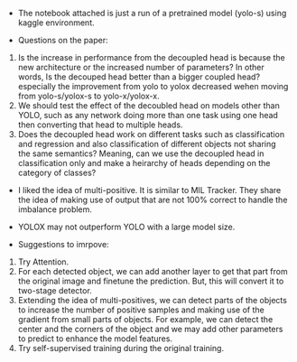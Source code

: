 * The notebook attached is just a run of a pretrained model (yolo-s) using kaggle environment.

* Questions on the paper:

1. Is the increase in performance from the decoupled head is because the new architecture or the increased number of parameters? In other words, Is the decouped head better than a bigger coupled head? especially the improvement from yolo to yolox decreased wehen moving from yolo-s/yolox-s to yolo-x/yolox-x.
2. We should test the effect of the decoubled head on models other than YOLO, such as any network doing more than one task using one head then converting that head to multiple heads.
3. Does the decoupled head work on different tasks such as classification and regression and also classification of different objects not sharing the same semantics? Meaning, can we use the decoupled head in classification only and make a heirarchy of heads depending on the category of classes?


* I liked the idea of multi-positive. It is similar to MIL Tracker. They share the idea of making use of output that are not 100% correct to handle the imbalance problem. 

* YOLOX may not outperform YOLO with a large model size.

* Suggestions to imrpove:
1. Try Attention.
2. For each detected object, we can add another layer to get that part from the original image and finetune the prediction. But, this will convert it to two-stage detector.
3. Extending the idea of multi-positives, we can detect parts of the objects to increase the number of positive samples and making use of the gradient from small parts of objects. For example, we can detect the center and the corners of the object and we may add other parameters to predict to enhance the model features.
4. Try self-supervised training during the original training.